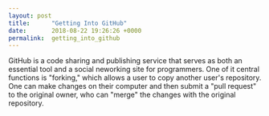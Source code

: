 ```yaml
---
layout: post
title:      "Getting Into GitHub"
date:       2018-08-22 19:26:26 +0000
permalink:  getting_into_github
---
```



GitHub is a code sharing and publishing service that serves as both an essential tool and a social neworking site for programmers. One of it central functions is "forking," which allows a user to copy another user's repository. One can make changes on their computer and then submit a "pull request" to the original owner, who can "merge" the changes with the original repository. 




